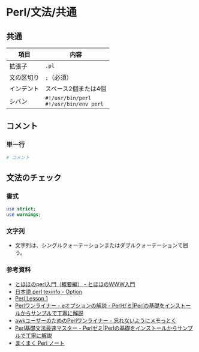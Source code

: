 # Perl/文法/共通

## 共通

| 項目       | 内容                                         |
| ---------- | -------------------------------------------- |
| 拡張子     | `.pl`                                        |
| 文の区切り | `;`（必須）                                  |
| インデント | スペース2個または4個                         |
| シバン     | `#!/usr/bin/perl`<br />`#!/usr/bin/env perl` |

## コメント

### 単一行

```perl
# コメント
```

## 文法のチェック

### 書式

```perl
use strict;
use warnings;
```

### 文字列

- 文字列は、シングルクォーテーションまたはダブルクォーテーションで囲う。

### 参考資料

- [とほほのperl入門（概要編） - とほほのWWW入門](https://www.tohoho-web.com/wwwperl1.htm)
- [日本語 perl texinfo - Option](https://flex.phys.tohoku.ac.jp/texi/perl/perl_4.html)
- [Perl Lesson 1](https://www.gsid.nagoya-u.ac.jp/ohna/perl_lesson/perl01.html)
- [Perlワンライナー - eオプションの解説 - Perlゼミ|Perlの基礎をインストールからサンプルで丁寧に解説](https://perlzemi.com/blog/20161121147982.html)
- [awkユーザーのためのPerlワンライナー - 忘れないようにメモっとく](https://akiniwa.hatenablog.jp/entry/2014/12/20/194640)
- [Perl基礎文法最速マスター - Perlゼミ|Perlの基礎をインストールからサンプルで丁寧に解説](https://perlzemi.com/blog/20091226126425.html)
- [まくまく Perl ノート](https://maku77.github.io/perl/)
